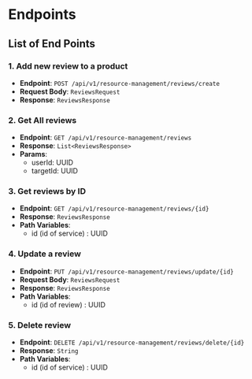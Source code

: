 # Endpoints

## List of End Points

### 1. Add new review to a product

- **Endpoint**: `POST /api/v1/resource-management/reviews/create`
- **Request Body**: `ReviewsRequest`
- **Response**: `ReviewsResponse`

### 2. Get All reviews

- **Endpoint**: `GET /api/v1/resource-management/reviews`
- **Response**: `List<ReviewsResponse>`
- **Params**:
  - userId: UUID
  - targetId: UUID

### 3. Get reviews by ID

- **Endpoint**: `GET /api/v1/resource-management/reviews/{id}`
- **Response**: `ReviewsResponse`
- **Path Variables**:
  - id (id of service) : UUID

### 4. Update a review

- **Endpoint**: `PUT /api/v1/resource-management/reviews/update/{id}`
- **Request Body**: `ReviewsRequest`
- **Response**: `ReviewsResponse`
- **Path Variables**:
  - id (id of review) : UUID

### 5. Delete review

- **Endpoint**: `DELETE /api/v1/resource-management/reviews/delete/{id}`
- **Response**: `String`
- **Path Variables**:
  - id (id of service) : UUID
